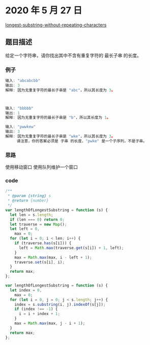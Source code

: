 # 2020 年 5 月 27 日

[longest-substring-without-repeating-characters](https://leetcode.com/problems/longest-substring-without-repeating-characters/description/)

## 题目描述

给定一个字符串，请你找出其中不含有重复字符的 最长子串 的长度。

### 例子

```js
输入: "abcabcbb"
输出: 3
解释: 因为无重复字符的最长子串是 "abc"，所以其长度为 3。



输入: "bbbbb"
输出: 1
解释: 因为无重复字符的最长子串是 "b"，所以其长度为 1。

输入: "pwwkew"
输出: 3
解释: 因为无重复字符的最长子串是 "wke"，所以其长度为 3。
     请注意，你的答案必须是 子串 的长度，"pwke" 是一个子序列，不是子串。


```

### 思路

使用移动窗口 使用队列维护一个窗口

### code

```js
/**
 * @param {string} s
 * @return {number}
 */
var lengthOfLongestSubstring = function (s) {
  let len = s.length;
  if (len === 0) return 0;
  let traverse = new Map();
  let left = 0,
    max = 0;
  for (let i = 0; i < len; i++) {
    if (traverse.has(s[i])) {
      left = Math.max(traverse.get(s[i]) + 1, left);
    }
    max = Math.max(max, i - left + 1);
    traverse.set(s[i], i);
  }
  return max;
};
```

```js
var lengthOfLongestSubstring = function (s) {
  let index = 0,
    max = 0;
  for (let i = 0, j = 0; j < s.length; j++) {
    index = s.substring(i, j).indexOf(s[j]);
    if (index !== -1) {
      i = i + index + 1;
    }
    max = Math.max(max, j - i + 1);
  }
  return max;
};
```
